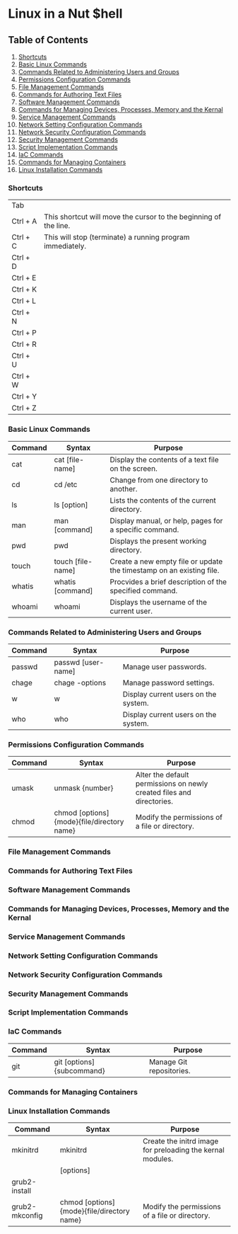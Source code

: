 # Linux in a Nut $hell
## Table of Contents
1.  [Shortcuts](https://github.com/iamroot-GitHub/Linux-in-a-Nut-Shell/blob/main/README.md#shortcuts)
2.  [Basic Linux Commands](https://github.com/iamroot-GitHub/Linux-in-a-Nut-Shell/blob/main/README.md#basic-linux-commands)
3.  [Commands Related to Administering Users and Groups](https://github.com/iamroot-GitHub/Linux-in-a-Nut-Shell/blob/main/README.md#commands-related-to-administering-users-and-groups)
4.  [Permissions Configuration Commands](https://github.com/iamroot-GitHub/Linux-in-a-Nut-Shell/blob/main/README.md#permissions-configuration-commands)
5.  [File Management Commands](https://github.com/iamroot-GitHub/Linux-in-a-Nut-Shell/blob/main/README.md#file-management-commands)
6.  [Commands for Authoring Text Files](https://github.com/iamroot-GitHub/Linux-in-a-Nut-Shell/blob/main/README.md#commands-for-authoring-text-files)
7.  [Software Management Commands](https://github.com/iamroot-GitHub/Linux-in-a-Nut-Shell/blob/main/README.md#software-management-commands)
8.  [Commands for Managing Devices, Processes, Memory and the Kernal](https://github.com/iamroot-GitHub/Linux-in-a-Nut-Shell/blob/main/README.md#commands-for-managing-devices-processes-memory-and-the-kernal)
9.  [Service Management Commands](https://github.com/iamroot-GitHub/Linux-in-a-Nut-Shell#service-management-commands)
10. [Network Setting Configuration Commands](https://github.com/iamroot-GitHub/Linux-in-a-Nut-Shell#network-setting-configuration-commands)
11. [Network Security Configuration Commands](https://github.com/iamroot-GitHub/Linux-in-a-Nut-Shell#network-security-configuration-commands)
12. [Security Management Commands](https://github.com/iamroot-GitHub/Linux-in-a-Nut-Shell#security-management-commands)
13. [Script Implementation Commands](https://github.com/iamroot-GitHub/Linux-in-a-Nut-Shell#script-implementation-commands)
14. [IaC Commands](https://github.com/iamroot-GitHub/Linux-in-a-Nut-Shell#iac-commands)
15. [Commands for Managing Containers](https://github.com/iamroot-GitHub/Linux-in-a-Nut-Shell#commands-for-managing-containers)
16. [Linux Installation Commands](https://github.com/iamroot-GitHub/Linux-in-a-Nut-Shell#linux-installation-commands)
### Shortcuts
|        |                                                                |
|--------|----------------------------------------------------------------|
|Tab     |                                                                |
|Ctrl + A|This shortcut will move the cursor to the beginning of the line.|
|Ctrl + C|This will stop (terminate) a running program immediately.       |
|Ctrl + D|                                                                | 
|Ctrl + E|                                                                | 
|Ctrl + K|                                                                | 
|Ctrl + L|                                                                |
|Ctrl + N|                                                                | 
|Ctrl + P|                                                                | 
|Ctrl + R|                                                                | 
|Ctrl + U|                                                                | 
|Ctrl + W|                                                                | 
|Ctrl + Y|                                                                | 
|Ctrl + Z|                                                                |
### Basic Linux Commands
|Command   |Syntax                                     |Purpose                                                             |
|----------|-------------------------------------------|--------------------------------------------------------------------|
|cat       |cat [file-name]                            |Display the contents of a text file on the screen.                  |
|cd        |cd /etc                                    |Change from one directory to another.                               |
|ls        |ls [option]                                |Lists the contents of the current directory.                        |
|man       |man [command]                              |Display manual, or help, pages for a specific command.              |
|pwd       |pwd                                        |Displays the present working directory.                             |
|touch     |touch [file-name]                          |Create a new empty file or update the timestamp on an existing file.|
|whatis    |whatis [command]                           |Procvides a brief description of the specified command.             |
|whoami    |whoami                                     |Displays the username of the current user.                          |
### Commands Related to Administering Users and Groups
|Command   |Syntax                                     |Purpose                             |
|----------|-------------------------------------------|------------------------------------|
|passwd    |passwd [user-name]                         |Manage user passwords.              |
|chage     |chage -options                             |Manage password settings.           |
|w         |w                                          |Display current users on the system.|
|who       |who                                        |Display current users on the system.|
### Permissions Configuration Commands
|Command   |Syntax                                     |Purpose                                                              |
|----------|-------------------------------------------|---------------------------------------------------------------------|
|umask     |unmask {number}                            |Alter the default permissions on newly created files and directories.|
|chmod     |chmod [options] {mode}{file/directory name}|Modify the permissions of a file or directory.                       |
### File Management Commands
### Commands for Authoring Text Files
### Software Management Commands
### Commands for Managing Devices, Processes, Memory and the Kernal
### Service Management Commands
### Network Setting Configuration Commands
### Network Security Configuration Commands
### Security Management Commands
### Script Implementation Commands
### IaC Commands
|Command|Syntax                   |Purpose                 |
|-------|-------------------------|------------------------|
|git    |git [options]{subcommand}|Manage Git repositories.|
### Commands for Managing Containers
### Linux Installation Commands
|Command       |Syntax                                     |Purpose                                                              |
|------------- |-------------------------------------------|---------------------------------------------------------------------|
|mkinitrd      |mkinitrd                                   |Create the initrd image for preloading the kernal modules.           |
|              |[options]                                  |
|grub2-install |                                           |                                                                     |
|grub2-mkconfig|chmod [options] {mode}{file/directory name}|Modify the permissions of a file or directory.                       |
